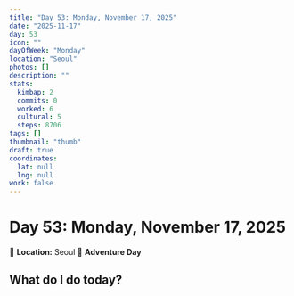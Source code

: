```yaml
---
title: "Day 53: Monday, November 17, 2025"
date: "2025-11-17"
day: 53
icon: ""
dayOfWeek: "Monday"
location: "Seoul"
photos: []
description: ""
stats:
  kimbap: 2
  commits: 0
  worked: 6
  cultural: 5
  steps: 8706
tags: []
thumbnail: "thumb"
draft: true
coordinates:
  lat: null
  lng: null
work: false
---
```

# Day 53: Monday, November 17, 2025

📍 **Location:** Seoul
🎒 **Adventure Day**

## What do I do today?


